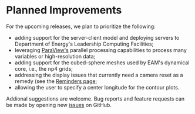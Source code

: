 # Planned Improvements

For the upcoming releases, we plan to prioritize the following:

- adding support for the server-client model and deploying servers to
  Department of Energy's Leadership Computing Facilities;
- leveraging [ParaView's](https://www.paraview.org/) parallel processing
  capabilities to process many variables or high-resolution data;
- adding support for the cubed-sphere meshes used by EAM's dynamical
  core, i.e., the np4 grids; 
- addressing the display issues that currently need a camera reset
  as a remedy (see the [Reminders page](userguide/reminders.md);
- allowing the user to specify a center longitude for the contour plots.

Addional suggestions are welcome. Bug reports and feature requests
can be made by opening new
[issues](https://github.com/ayenpure/QuickView/issues) on GitHub.

